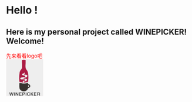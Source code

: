 # Hello ! 
##  Here is my personal project called **WINEPICKER**! Welcome!

<font color=#ff0000>先来看看logo吧</font><br/>
<img src="https://github.com/bjtuwanghui/mywinepicker/raw/master/images_introduction/logo.png?raw=true" width="20%" height="20%">


